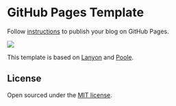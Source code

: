 GitHub Pages Template
=====================

Follow [instructions](<http://www.texts.io/support/0017/>) to publish your blog
on GitHub Pages.

![](<https://f.cloud.github.com/assets/98681/1825266/be03f014-71b0-11e3-9539-876e61530e24.png>)

This template is based on [Lanyon](<https://github.com/poole/lanyon>) and
[Poole](<http://getpoole.com>).

License
-------

Open sourced under the [MIT license](<LICENSE.md>).

